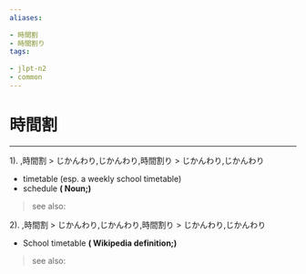 ```yaml
---
aliases:
    
- 時間割
- 時間割り
tags:
    
- jlpt-n2
- common
---
```


# 時間割
---
1).
,時間割 > じかんわり,じかんわり,時間割り > じかんわり,じかんわり

- timetable (esp. a weekly school timetable)
- schedule
**( Noun;)**
> see also: 
            
2).
,時間割 > じかんわり,じかんわり,時間割り > じかんわり,じかんわり

- School timetable
**( Wikipedia definition;)**
> see also: 
            